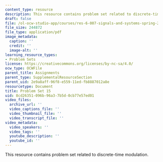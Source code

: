 ```yaml
---
content_type: resource
description: This resource contains problem set related to discrete-time modulation.
draft: false
file: /ol-ocw-studio-app/courses/res-6-007-signals-and-systems-spring-2011/8cd26351096b96a37b5d0cb77e57ed01_MITRES_6_007S11_hw15.pdf
file_size: 244872
file_type: application/pdf
image_metadata:
  caption: ''
  credit: ''
  image-alt: ''
learning_resource_types:
- Problem Sets
license: https://creativecommons.org/licenses/by-nc-sa/4.0/
ocw_type: OCWFile
parent_title: Assignments
parent_type: SupplementalResourceSection
parent_uid: 2e9a8aff-96f8-e559-11ed-fb8887012a8e
resourcetype: Document
title: Problem Set 15
uid: 8cd26351-096b-96a3-7b5d-0cb77e57ed01
video_files:
  archive_url: ''
  video_captions_file: ''
  video_thumbnail_file: ''
  video_transcript_file: ''
video_metadata:
  video_speakers: ''
  video_tags: ''
  youtube_description: ''
  youtube_id: ''
---
```

This resource contains problem set related to discrete-time modulation.